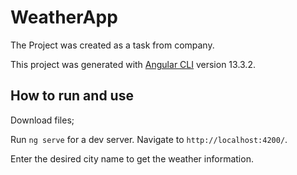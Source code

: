 # WeatherApp

The Project was created as a task from company. 

This project was generated with [Angular CLI](https://github.com/angular/angular-cli) version 13.3.2.


## How to run and use

Download files;

Run `ng serve` for a dev server. Navigate to `http://localhost:4200/`.

Enter the desired city name to get the weather information.


